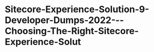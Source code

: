 # Sitecore-Experience-Solution-9-Developer-Dumps-2022---Choosing-The-Right-Sitecore-Experience-Solut